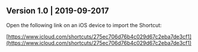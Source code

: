 ## Version 1.0 | 2019-09-2017

Open the following link on an iOS device to import the Shortcut:

[https://www.icloud.com/shortcuts/275ec706d76b4c029d67c2eba7de3cf1](https://www.icloud.com/shortcuts/275ec706d76b4c029d67c2eba7de3cf1)